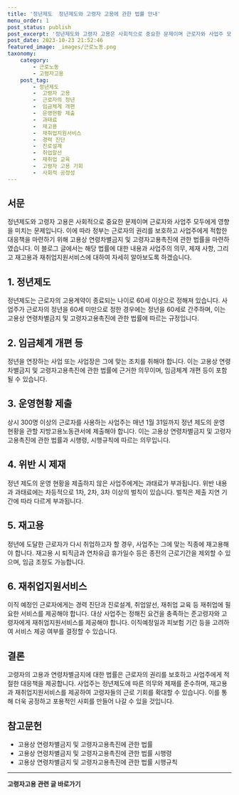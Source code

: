 ```yaml
---
title: '정년제도  정년제도와 고령자 고용에 관한 법률 안내'
menu_order: 1
post_status: publish
post_excerpt: '정년제도와 고령자 고용은 사회적으로 중요한 문제이며 근로자와 사업주 모두에게 영향을 미치는 문제입니다. 이에 따라 정부는 근로자의 권리를 보호하고 사업주에게 적합한 대응책을 마련하기 위해 고용상 연령차별금지 및 고령자고용촉진에 관한 법률을 마련하였습니다. 이 블로그 글에서는 해당 법률에 대한 내용과 사업주의 의무, 제재 사항, 그리고 재고용과 재취업지원서비스에 대하여 자세히 알아보도록 하겠습니다.'
post_date: 2023-10-23 21:52:46
featured_image: _images/근로노동.png
taxonomy:
    category:
        - 근로노동
        - 고령자고용
    post_tag:
        - 정년제도
        -  고령자 고용
        -  근로자의 정년
        -  임금체계 개편
        -  운영현황 제출
        -  과태료
        -  재고용
        -  재취업지원서비스
        -  경력 진단
        -  진로설계
        -  취업알선
        -  재취업 교육
        -  고령자 고용 기회
        -  사회적 공정성
---
```



## 서문

정년제도와 고령자 고용은 사회적으로 중요한 문제이며 근로자와 사업주 모두에게 영향을 미치는 문제입니다. 이에 따라 정부는 근로자의 권리를 보호하고 사업주에게 적합한 대응책을 마련하기 위해 고용상 연령차별금지 및 고령자고용촉진에 관한 법률을 마련하였습니다. 이 블로그 글에서는 해당 법률에 대한 내용과 사업주의 의무, 제재 사항, 그리고 재고용과 재취업지원서비스에 대하여 자세히 알아보도록 하겠습니다.

## 1. 정년제도

정년제도는 근로자의 고용계약이 종료되는 나이로 60세 이상으로 정해져 있습니다. 사업주가 근로자의 정년을 60세 미만으로 정한 경우에는 정년을 60세로 간주하며, 이는 고용상 연령차별금지 및 고령자고용촉진에 관한 법률에 따르는 규정입니다.

## 2. 임금체계 개편 등

정년을 연장하는 사업 또는 사업장은 그에 맞는 조치를 취해야 합니다. 이는 고용상 연령차별금지 및 고령자고용촉진에 관한 법률에 근거한 의무이며, 임금체계 개편 등이 포함될 수 있습니다.

## 3. 운영현황 제출

상시 300명 이상의 근로자를 사용하는 사업주는 매년 1월 31일까지 정년 제도의 운영 현황을 관할 지방고용노동관서에 제출해야 합니다. 이는 고용상 연령차별금지 및 고령자고용촉진에 관한 법률과 시행령, 시행규칙에 따르는 의무입니다.

## 4. 위반 시 제재

정년 제도의 운영 현황을 제출하지 않은 사업주에게는 과태료가 부과됩니다. 위반 내용과 과태료에는 차등적으로 1차, 2차, 3차 이상의 벌칙이 있습니다. 벌칙은 제출 지연 기간에 따라 다르게 부과됩니다.

## 5. 재고용

정년에 도달한 근로자가 다시 취업하고자 할 경우, 사업주는 그에 맞는 직종에 재고용해야 합니다. 재고용 시 퇴직금과 연차유급 휴가일수 등은 종전의 근로기간을 제외할 수 있으며, 임금 조정도 가능합니다.

## 6. 재취업지원서비스

이직 예정인 근로자에게는 경력 진단과 진로설계, 취업알선, 재취업 교육 등 재취업에 필요한 서비스를 제공해야 합니다. 대상 사업주는 정해진 요건을 충족하는 준고령자와 고령자에게 재취업지원서비스를 제공해야 합니다. 이직예정일과 피보험 기간 등을 고려하여 서비스 제공 여부를 결정할 수 있습니다.

## 결론

고령자의 고용과 연령차별금지에 대한 법률은 근로자의 권리를 보호하고 사업주에게 적절한 대응책을 제공합니다. 사업주는 정년제도에 따른 의무와 제재를 준수하며, 재고용과 재취업지원서비스를 제공하여 고령자들의 근로 기회를 확대할 수 있습니다. 이를 통해 더욱 공정하고 포용적인 사회를 만들어 나갈 수 있을 것입니다.

## 참고문헌

- 고용상 연령차별금지 및 고령자고용촉진에 관한 법률
- 고용상 연령차별금지 및 고령자고용촉진에 관한 법률 시행령
- 고용상 연령차별금지 및 고령자고용촉진에 관한 법률 시행규칙
<!-- wp:separator -->
<hr class="wp-block-separator has-alpha-channel-opacity"/>
<!-- /wp:separator -->

<!-- wp:group {"backgroundColor":"base","layout":{"type":"constrained"}} -->
<div class="wp-block-group has-base-background-color has-background"><!-- wp:paragraph {"align":"center","fontSize":"medium"} -->
<p class="has-text-align-center has-large-font-size"><strong>고령자고용 관련 글 바로가기</strong></p>
<!-- /wp:paragraph -->


<!-- wp:latest-posts
{"categories":[{"id":10544,"count":19,"description":"","link":"https://uknowlaw.com/category/%ea%b3%a0%eb%a0%b9%ec%9e%90%ea%b3%a0%ec%9a%a9/","name":"고령자고용","slug":"고령자고용","taxonomy":"category","parent":0,"meta":[],"_links":{"self":[{"href":"https://uknowlaw.com/wp-json/wp/v2/categories/10544"}],"collection":[{"href":"https://uknowlaw.com/wp-json/wp/v2/categories"}],"about":[{"href":"https://uknowlaw.com/wp-json/wp/v2/taxonomies/category"}],"wp:post_type":[{"href":"https://uknowlaw.com/wp-json/wp/v2/posts?categories=10544"}],"curies":[{"name":"wp","href":"https://api.w.org/{rel}","templated":true}]}}]} /--></div>
<!-- /wp:group -->